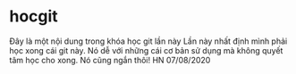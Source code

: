 # hocgit
Đây là một nội dung trong khóa học git lần này
Lần này nhất định mình phải học xong cái git này. 
Nó dễ với những cái cơ bản sử dụng mà không quyết tâm học cho xong. Nó cũng ngắn thôi!
HN 07/08/2020
